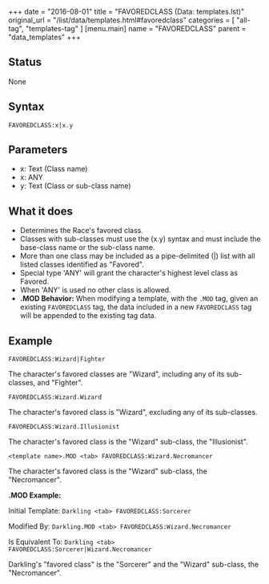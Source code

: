 +++
date = "2016-08-01"
title = "FAVOREDCLASS (Data: templates.lst)"
original_url = "/list/data/templates.html#favoredclass"
categories = [ "all-tag", "templates-tag" ]
[menu.main]
    name = "FAVOREDCLASS"
    parent = "data_templates"
+++

## Status

None

## Syntax

`FAVOREDCLASS:x|x.y`

## Parameters

-   x: Text (Class name)
-   x: ANY
-   y: Text (Class or sub-class name)



What it does
------------

-   Determines the Race's favored class.
-   Classes with sub-classes must use the (x.y) syntax and must include
    the base-class name or the sub-class name.
-   More than one class may be included as a pipe-delimited (|) list
    with all listed classes identified as "Favored".
-   Special type 'ANY' will grant the character's highest level class
    as Favored.
-   When 'ANY' is used no other class is allowed.
-   **.MOD Behavior:** When modifying a template, with the `.MOD` tag,
    given an existing `FAVOREDCLASS` tag, the data included in a new
    `FAVOREDCLASS` tag will be appended to the existing tag data.

Example
-------

`FAVOREDCLASS:Wizard|Fighter`

The character's favored classes are "Wizard", including any of its
sub-classes, and "Fighter".

`FAVOREDCLASS:Wizard.Wizard`

The character's favored class is "Wizard", excluding any of its
sub-classes.

`FAVOREDCLASS:Wizard.Illusionist`

The character's favored class is the "Wizard" sub-class, the
"Illusionist".

`<template name>.MOD <tab> FAVOREDCLASS:Wizard.Necromancer`

The character's favored class is the "Wizard" sub-class, the
"Necromancer".

**.MOD Example:**

Initial Template: `Darkling <tab> FAVOREDCLASS:Sorcerer`

Modified By: `Darkling.MOD <tab> FAVOREDCLASS:Wizard.Necromancer`

Is Equivalent To:
`Darkling <tab> FAVOREDCLASS:Sorcerer|Wizard.Necromancer`

Darkling's "favored class" is the "Sorcerer" and the "Wizard" sub-class,
the "Necromancer".

